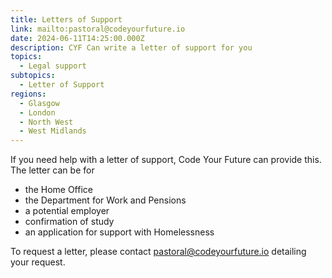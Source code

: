 ```yaml
---
title: Letters of Support
link: mailto:pastoral@codeyourfuture.io
date: 2024-06-11T14:25:00.000Z
description: CYF Can write a letter of support for you
topics:
  - Legal support
subtopics:
  - Letter of Support
regions:
  - Glasgow
  - London
  - North West
  - West Midlands
---
```


If you need help with a letter of support, Code Your Future can provide this. The letter can be for

- the Home Office
- the Department for Work and Pensions
- a potential employer
- confirmation of study
- an application for support with Homelessness

To request a letter, please contact [pastoral@codeyourfuture.io](mailto:pastoral@codeyourfuture.io) detailing your request.
